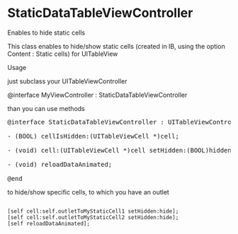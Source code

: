 StaticDataTableViewController
=============================

Enables to hide static cells

This class enables to hide/show static cells (created in IB, using the option Content : Static cells) for UITableView

Usage

just subclass your UITableViewController

@interface MyViewController : StaticDataTableViewController

than you can use methods

<pre>
@interface StaticDataTableViewController : UITableViewController

- (BOOL) cellIsHidden:(UITableViewCell *)cell;

- (void) cell:(UITableViewCell *)cell setHidden:(BOOL)hidden;

- (void) reloadDataAnimated;

@end
</pre>

to hide/show specific cells, to which you have an outlet

<code>
[self cell:self.outletToMyStaticCell1 setHidden:hide];
[self cell:self.outletToMyStaticCell2 setHidden:hide];
[self reloadDataAnimated];
</code>
